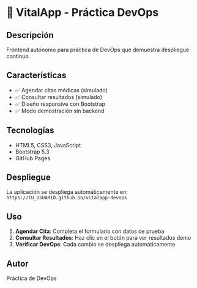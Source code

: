 # 🏥 VitalApp - Práctica DevOps

## Descripción
Frontend autónomo para práctica de DevOps que demuestra despliegue continuo.

## Características
- ✅ Agendar citas médicas (simulado)
- ✅ Consultar resultados (simulado) 
- ✅ Diseño responsive con Bootstrap
- ✅ Modo demostración sin backend

## Tecnologías
- HTML5, CSS3, JavaScript
- Bootstrap 5.3
- GitHub Pages

## Despliegue
La aplicación se despliega automáticamente en:
`https://TU_USUARIO.github.io/vitalapp-devops`

## Uso
1. **Agendar Cita**: Completa el formulario con datos de prueba
2. **Consultar Resultados**: Haz clic en el botón para ver resultados demo
3. **Verificar DevOps**: Cada cambio se despliega automáticamente

## Autor
Práctica de DevOps